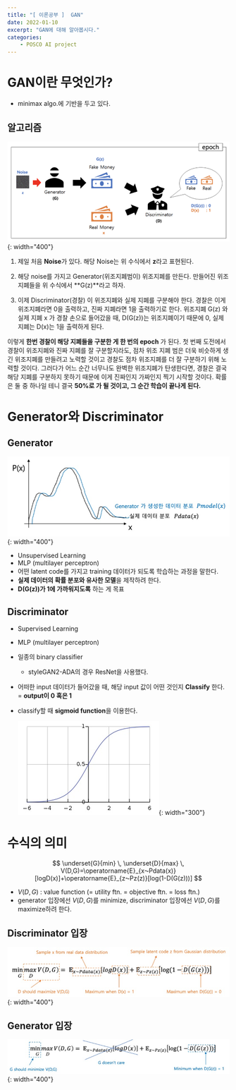 ```yaml
---
title: "[ 이론공부 ]  GAN"
date: 2022-01-10
excerpt: "GAN에 대해 알아봅시다."
categories: 
    - POSCO AI project
---
```



# GAN이란 무엇인가?

- minimax algo.에 기반을 두고 있다.

## 알고리즘

![1.png](/assets/images/posts/POSCO_AI_project/gan/1.png){: width="400"}

1. 제일 처음 **Noise**가 있다. 해당 Noise는 위 수식에서 **z**라고 표현된다.

2. 해당 noise를 가지고 Generator(위조지폐범이) 위조지폐를 만든다. 만들어진 위조지폐들을 위 수식에서 **G(z)**라고 하자.

3. 이제 Discriminator(경찰) 이 위조지폐와 실제 지폐를 구분해야 한다. 경찰은 이게 위조지폐라면 0을 출력하고, 진짜 지폐라면 1을 출력하기로 한다. 위조지폐 G(z) 와 실제 지폐 x 가 경찰 손으로 들어갔을 때, D(G(z))는 위조지폐이기 때문에 0, 실제 지폐는 D(x)는 1을 출력하게 된다.

이렇게 **한번 경찰이 해당 지폐들을 구분한 게 한 번의 epoch** 가 된다. 첫 번째 도전에서 경찰이 위조지폐와 진짜 지폐를 잘 구분할지라도, 점차 위조 지폐 범은 더욱 비슷하게 생긴 위조지폐를 만들려고 노력할 것이고 경찰도 점차 위조지폐를 더 잘 구분하기 위해 노력할 것이다. 그러다가 어느 순간 너무나도 완벽한 위조지폐가 탄생한다면, 경찰은 결국 해당 지폐를 구분하지 못하기 때문에 이게 진짜인지 가짜인지 찍기 시작할 것이다. 확률은 둘 중 하나일 테니 결국 **50%로 가 될 것이고, 그 순간 학습이 끝나게 된다.**



# Generator와 Discriminator

## Generator

![2.jpg](/assets/images/posts/POSCO_AI_project/gan/2.jpg){: width="400"}

- Unsupervised Learning
- MLP (multilayer perceptron)
- 어떤 latent code를 가지고 training 데이터가 되도록 학습하는 과정을 말한다.
- **실제 데이터의 확률 분포와 유사한 모델**을 제작하려 한다.
- **D(G(z))가 1에 가까워지도록** 하는 게 목표


## Discriminator

- Supervised Learning
- MLP (multilayer perceptron)
- 일종의 binary classifier
    - styleGAN2-ADA의 경우 ResNet을 사용했다.
- 어떠한 input 데이터가 들어갔을 때, 해당 input 값이 어떤 것인지 **Classify** 한다. = **output이 0 혹은 1**
- classify할 때 **sigmoid function**을 이용한다.

    ![3.jpg](/assets/images/posts/POSCO_AI_project/gan/3.jpg){: width="300"}



# 수식의 의미

$$
\underset{G}{min} \, \underset{D}{max} \, V(D,G)=\operatorname{E}_{x⁓Pdata(x)}[logD(x)]+\operatorname{E}_{z⁓Pz(z)}[log(1-D(G(z)))]
$$

- $V(D,G)$ : value function (= utility ftn. = objective ftn. = loss ftn.)
- generator 입장에선 $V(D,G)$를 minimize, discriminator 입장에선 $V(D,G)$를 maximize하려 한다.

## Discriminator 입장

![4.jpg](/assets/images/posts/POSCO_AI_project/gan/4.jpg){: width="400"}



## Generator 입장

![5.jpg](/assets/images/posts/POSCO_AI_project/gan/5.jpg){: width="400"}

